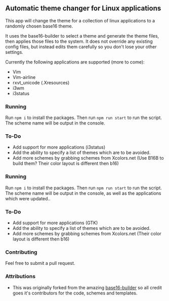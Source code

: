 ## Automatic theme changer for Linux applications

This app will change the theme for a collection of linux applications to a randomly chosen base16 theme.

It uses the base16-builder to select a theme and generate the theme files, then applies those files to the system. It does
not override any existing config files, but instead edits them carefully so you don't lose your other settings.

Currently the following applications are supported (more to come):
* Vim
* Vim-airline
* rxvt_unicode (.Xresources)
* i3wm
* i3status

### Running

Run `npm i` to install the packages. Then run `npm run start` to run the script. The scheme name will be output in the console.

### To-Do

* Add support for more applications (i3status)
* Add the ability to specify a list of themes which are to be avoided.
* Add more schemes by grabbing schemes from Xcolors.net (Use B16B to build them? Their color layout is different then b16)

### Running

Run `npm i` to install the packages. Then run `npm run start` to run the script. The scheme name will be output in the console, as well as the applications which were updated..

### To-Do

* Add support for more applications (GTK)
* Add the ability to specify a list of themes which are to be avoided.
* Add more schemes by grabbing schemes from Xcolors.net (Their color layout is different then b16)

### Contributing

Feel free to submit a pull request.

### Attributions

* This was originally forked from the amazing [base16-builder](https://github.com/base16-builder/base16-builder) so all credit goes
it's contributors for the code, schemes and templates.
